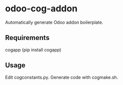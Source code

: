 # odoo-cog-addon

Automatically generate Odoo addon boilerplate.

## Requirements

cogapp (pip install cogapp)

## Usage

Edit cogconstants.py. Generate code with cogmake.sh.
